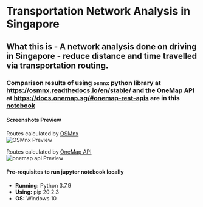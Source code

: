 # Transportation Network Analysis in Singapore
## What this is - A network analysis done on driving in Singapore - reduce distance and time travelled via transportation routing.
### Comparison results of using `osmnx` python library at https://osmnx.readthedocs.io/en/stable/ and the OneMap API at https://docs.onemap.sg/#onemap-rest-apis are in this [notebook](https://github.com/incubated-geek-cc/sg-transportation-routing/blob/main/Transportation%20Network%20Analysis%20in%20Singapore.ipynb)
#### Screenshots Preview
Routes calculated by [OSMnx](https://osmnx.readthedocs.io/en/stable/)<br>
![OSMnx Preview](https://github.com/incubated-geek-cc/sg-transportation-routing/blob/main/osmx_calculated_Fastest_Shortest_Routes.png)

Routes calculated by [OneMap API](https://docs.onemap.sg/#onemap-rest-apis)<br>
![onemap api Preview](https://github.com/incubated-geek-cc/sg-transportation-routing/blob/main/onemap_api_Fastest_Shortest_Routes.png)

#### Pre-requisites to run jupyter notebook locally
* **Running:** Python 3.7.9
* **Using:** pip 20.2.3
* **OS:** Windows 10